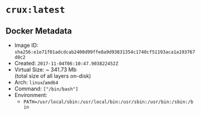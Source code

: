 # `crux:latest`

## Docker Metadata

- Image ID: `sha256:e1e71f01adcdcab2400d99ffe8a9d93831354c1740cf51193aca1a193767d8c2`
- Created: `2017-11-04T06:10:47.903822452Z`
- Virtual Size: ~ 341.73 Mb  
  (total size of all layers on-disk)
- Arch: `linux`/`amd64`
- Command: `["/bin/bash"]`
- Environment:
  - `PATH=/usr/local/sbin:/usr/local/bin:/usr/sbin:/usr/bin:/sbin:/bin`
